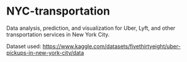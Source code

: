 # NYC-transportation
Data analysis, prediction, and visualization for Uber, Lyft, and other transportation services in New York City. 

Dataset used: https://www.kaggle.com/datasets/fivethirtyeight/uber-pickups-in-new-york-city/data
